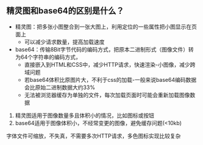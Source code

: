 ## 精灵图和base64的区别是什么？
- 精灵图：把多张小图整合到一张大图上，利用定位的一些属性把小图显示在页面上
  - 可以减少请求数量，提高加载速度
- base64：传输8Bit字节代码的编码方式，把原本二进制形式（图像文件）转为64个字符串的编码方式，
  - 直接嵌入到HTML和CSS中，减少HTTP请求，快速渲染-小图像，减少跨域问题
  - 若base64体积比原图片大，不利于css的加载-一般来说base64编码数据会比原始二进制数据大约33%
  - 无法被浏览器缓存为单独的文件，每次加载页面时可能会重新加载图像数据

1. 精灵图适用于图像数量多且体积小的情况，比如图标或按钮
2. base64适用于图像体积小，不经常变更的图像，避免缓存问题(<10kb)

字体文件可缩放，不失真，不需要多次HTTP请求，多色图标实现比较复杂